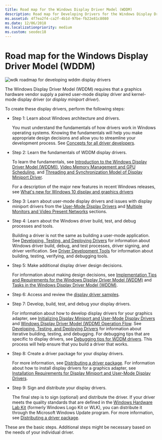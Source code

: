 ```yaml
---
title: Road map for the Windows Display Driver Model (WDDM)
description: Road map for Developing Drivers for the Windows Display Driver Model (WDDM)
ms.assetid: 4f7ea2f4-ca2f-4b1d-97be-fb22e81c8080
ms.date: 12/06/2018
ms.localizationpriority: medium
ms.custom: seodec18
---
```


# Road map for the Windows Display Driver Model (WDDM)

![wdk roadmap for developing wddm display drivers](images/wdkroadmap-th.png)

The Windows Display Driver Model (WDDM) requires that a graphics hardware vendor supply a paired user-mode display driver and kernel-mode display driver (or *display miniport driver*).

To create these display drivers, perform the following steps:

- Step 1: Learn about Windows architecture and drivers.

  You must understand the fundamentals of how drivers work in Windows operating systems. Knowing the fundamentals will help you make appropriate design decisions and allow you to streamline your development process. See [Concepts for all driver developers](../gettingstarted/concepts-and-knowledge-for-all-driver-developers.md).

- Step 2: Learn the fundamentals of WDDM display drivers.

  To learn the fundamentals, see [Introduction to the Windows Display Driver Model (WDDM))](introduction-to-the-windows-vista-and-later-display-driver-model.md), [Video Memory Management and GPU Scheduling](video-memory-management-and-gpu-scheduling.md), and [Threading and Synchronization Model of Display Miniport Driver](threading-and-synchronization-model-of-display-miniport-driver.md).

    For a description of the major new features in recent Windows releases, see [What's new for Windows 10 display and graphics drivers](./what-s-new-for-windows-10-display-and-graphics-drivers.md)

- Step 3: Learn about user-mode display drivers and issues with display miniport drivers from the [User-Mode Display Drivers](user-mode-display-drivers.md) and [Multiple Monitors and Video Present Networks](multiple-monitors-and-video-present-networks.md) sections.

- Step 4: Learn about the Windows driver build, test, and debug processes and tools.

  Building a driver is not the same as building a user-mode application. See [Developing, Testing, and Deploying Drivers](../develop/index.md) for information about Windows driver build, debug, and test processes, driver signing, and driver verification. See [Driver Development Tools](../devtest/index.md) for information about building, testing, verifying, and debugging tools.

- Step 5: Make additional display driver design decisions.

  For information about making design decisions, see [Implementation Tips and Requirements for the Windows Display Driver Model (WDDM)](implementation-tips-and-requirements-for-the-windows-vista-display-dri.md) and [Tasks in the Windows Display Driver Model (WDDM)](tasks-in-the-windows-vista-display-driver-model.md).

- Step 6: Access and review the [display driver samples](display-samples.md).

- Step 7: Develop, build, test, and debug your display drivers.

  For information about how to develop display drivers for your graphics adapter, see [Initializing Display Miniport and User-Mode Display Drivers](initializing-display-miniport-and-user-mode-display-drivers.md) and [Windows Display Driver Model (WDDM) Operation Flow](windows-vista-and-later-display-driver-model-operation-flow.md). See [Developing, Testing, and Deploying Drivers](/windows-hardware/drivers) for information about iterative building, testing, and debugging. For debugging tips that are specific to display drivers, see [Debugging tips for WDDM drivers](debugging-tips-for-wddm-drivers.md). This process will help ensure that you build a driver that works.

- Step 8: Create a driver package for your display drivers.

  For more information, see [Distributing a driver package](../develop/distributing-a-driver-package-win8.md). For information about how to install display drivers for a graphics adapter, see [Installation Requirements for Display Miniport and User-Mode Display Drivers](installing-display-miniport-and-user-mode-display-drivers.md).

- Step 9: Sign and distribute your display drivers.

  The final step is to sign (optional) and distribute the driver. If your driver meets the quality standards that are defined in the [Windows Hardware Lab Kit](/windows-hardware/test/hlk/) (formerly Windows Logo Kit or WLK), you can distribute it through the Microsoft Windows Update program. For more information, see [Distributing a driver package](../develop/distributing-a-driver-package-win8.md).

These are the basic steps. Additional steps might be necessary based on the needs of your individual driver.
